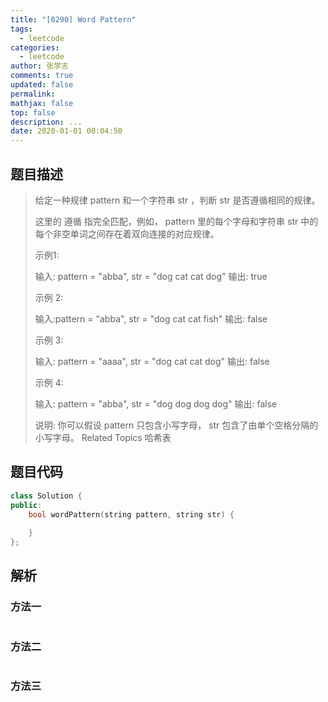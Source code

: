 ```yaml
---
title: "[0290] Word Pattern"
tags:
  - leetcode
categories:
  - leetcode
author: 张学志
comments: true
updated: false
permalink:
mathjax: false
top: false
description: ...
date: 2020-01-01 00:04:50
---
```


## 题目描述

> 给定一种规律 pattern 和一个字符串 str ，判断 str 是否遵循相同的规律。 
> 
> 这里的 遵循 指完全匹配，例如， pattern 里的每个字母和字符串 str 中的每个非空单词之间存在着双向连接的对应规律。 
> 
> 示例1: 
> 
> 输入: pattern = "abba", str = "dog cat cat dog"
> 输出: true 
> 
> 示例 2: 
> 
> 输入:pattern = "abba", str = "dog cat cat fish"
> 输出: false 
> 
> 示例 3: 
> 
> 输入: pattern = "aaaa", str = "dog cat cat dog"
> 输出: false 
> 
> 示例 4: 
> 
> 输入: pattern = "abba", str = "dog dog dog dog"
> 输出: false 
> 
> 说明: 
> 你可以假设 pattern 只包含小写字母， str 包含了由单个空格分隔的小写字母。 
> Related Topics 哈希表

## 题目代码

```cpp
class Solution {
public:
    bool wordPattern(string pattern, string str) {
        
    }
};
```

## 解析

### 方法一

```cpp

```

### 方法二

```cpp

```

### 方法三

```cpp

```

